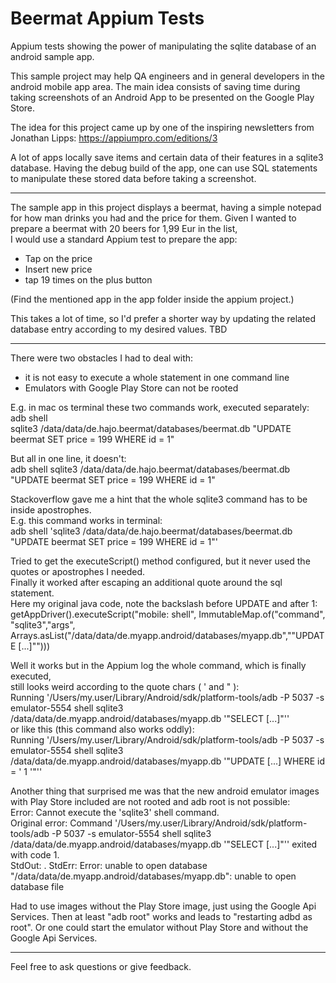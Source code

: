 # Beermat Appium Tests

Appium tests showing the power of manipulating the sqlite database of an android sample app.

This sample project may help QA engineers and in general developers in the android mobile app area.
The main idea consists of saving time during taking screenshots of an Android App to be presented on the Google Play Store.

The idea for this project came up by one of the inspiring newsletters from Jonathan Lipps:
https://appiumpro.com/editions/3

A lot of apps locally save items and certain data of their features in a sqlite3 database.
Having the debug build of the app, one can use SQL statements to manipulate these stored data before taking a screenshot.

------

The sample app in this project displays a beermat, having a simple notepad for how man drinks you had and the price for them.
Given I wanted to prepare a beermat with 20 beers for 1,99 Eur in the list, 
<br>I would use a standard Appium test to prepare the app:
- Tap on the price
- Insert new price
- tap 19 times on the plus button

(Find the mentioned app in the app folder inside the appium project.)

This takes a lot of time, so I'd prefer a shorter way by updating the related database entry according to my desired values.
TBD

------

There were two obstacles I had to deal with:
- it is not easy to execute a whole statement in one command line
- Emulators with Google Play Store can not be rooted

E.g. in mac os terminal these two commands work, executed separately:<br>
adb shell<br>
sqlite3 /data/data/de.hajo.beermat/databases/beermat.db "UPDATE beermat SET price = 199 WHERE id = 1"

But all in one line, it doesn't:<br>
adb shell sqlite3 /data/data/de.hajo.beermat/databases/beermat.db "UPDATE beermat SET price = 199 WHERE id = 1"

Stackoverflow gave me a hint that the whole sqlite3 command has to be inside apostrophes.<br>
E.g. this command works in terminal:<br>
adb shell 'sqlite3 /data/data/de.hajo.beermat/databases/beermat.db "UPDATE beermat SET price = 199 WHERE id = 1"'

Tried to get the executeScript() method configured, but it never used the quotes or apostrophes I needed.<br>
Finally it worked after escaping an additional quote around the sql statement.<br>
Here my original java code, note the backslash before UPDATE and after 1:<br>
getAppDriver().executeScript("mobile: shell", ImmutableMap.of("command", "sqlite3","args", Arrays.asList("/data/data/de.myapp.android/databases/myapp.db","\"UPDATE [...]\"")))

Well it works but in the Appium log the whole command, which is finally executed,
<br>still looks weird according to the quote chars ( ' and " ):<br>
Running '/Users/my.user/Library/Android/sdk/platform-tools/adb -P 5037 -s emulator-5554 shell sqlite3 /data/data/de.myapp.android/databases/myapp.db '"SELECT [...]"''
<br>or like this (this command also works oddly):<br>
Running '/Users/my.user/Library/Android/sdk/platform-tools/adb -P 5037 -s emulator-5554 shell sqlite3 /data/data/de.myapp.android/databases/myapp.db '"UPDATE [...] WHERE id = ' 1 '"''

Another thing that surprised me was that the new android emulator images with Play Store included are not rooted and adb root is not possible:<br>
Error: Cannot execute the 'sqlite3' shell command.<br>
Original error: Command '/Users/my.user/Library/Android/sdk/platform-tools/adb -P 5037 -s emulator-5554 shell sqlite3 /data/data/de.myapp.android/databases/myapp.db '"SELECT [...]"'' exited with code 1. 
<br>StdOut: . StdErr: Error: unable to open database "/data/data/de.myapp.android/databases/myapp.db": unable to open database file

Had to use images without the Play Store image, just using the Google Api Services. Then at least "adb root" works and leads to "restarting adbd as root".
Or one could start the emulator without Play Store and without the Google Api Services.

------

Feel free to ask questions or give feedback.<br>
<br>
<br>
<br>